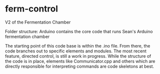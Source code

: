 ferm-control
============

V2 of the Fermentation Chamber

Folder structure:
	Arduino contains the core code that runs Sean's Arduino fermentation chamber
	
The starting point of this code base is within the .ino file.  From there, the code branches out to specific elements and modules.  The most recent feature, directed control, is still a work in progress.  While the structure of the code is in place, elements like Communicator.cpp and others which are directly responsible for interpreting commands are code skeletons at best.
